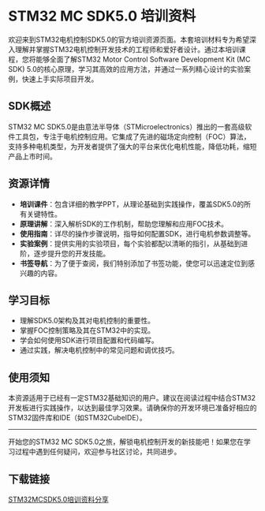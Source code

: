 # STM32 MC SDK5.0 培训资料

欢迎来到STM32电机控制SDK5.0的官方培训资源页面。本套培训材料专为希望深入理解并掌握STM32电机控制开发技术的工程师和爱好者设计。通过本培训课程，您将能够全面了解STM32 Motor Control Software Development Kit (MC SDK) 5.0的核心原理，学习其高效的应用方法，并通过一系列精心设计的实验案例，快速上手实际项目开发。

## SDK概述
STM32 MC SDK5.0是由意法半导体（STMicroelectronics）推出的一套高级软件工具包，专注于电机控制应用。它集成了先进的磁场定向控制（FOC）算法，支持多种电机类型，为开发者提供了强大的平台来优化电机性能，降低功耗，缩短产品上市时间。

## 资源详情
- **培训课件**：包含详细的教学PPT，从理论基础到实践操作，覆盖SDK5.0的所有关键特性。
- **原理讲解**：深入解析SDK的工作机制，帮助您理解和应用FOC技术。
- **使用指南**：详尽的操作步骤说明，指导如何配置SDK，进行电机参数调整等。
- **实验案例**：提供实用的实验项目，每个实验都配以清晰的指引，从基础到进阶，逐步提升您的开发技能。
- **书签导航**：为了便于查阅，我们特别添加了书签功能，使您可以迅速定位到感兴趣的内容。

## 学习目标
- 理解SDK5.0架构及其对电机控制的重要性。
- 掌握FOC控制策略及其在STM32中的实现。
- 学会如何使用SDK进行项目配置和代码编写。
- 通过实践，解决电机控制中的常见问题和调优技巧。

## 使用须知
本资源适用于已经有一定STM32基础知识的用户。建议在阅读过程中结合STM32开发板进行实践操作，以达到最佳学习效果。请确保你的开发环境已准备好相应的STM32固件库和IDE（如STM32CubeIDE）。

---

开始您的STM32 MC SDK5.0之旅，解锁电机控制开发的新技能吧！如果您在学习过程中遇到任何疑问，欢迎参与社区讨论，共同进步。

## 下载链接

[STM32MCSDK5.0培训资料分享](https://pan.quark.cn/s/4842e842f532)